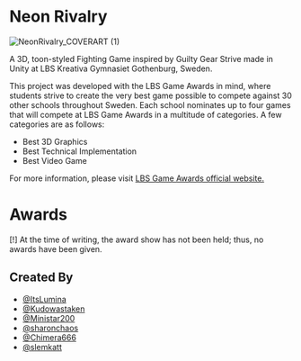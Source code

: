 # Neon Rivalry
![NeonRivalry_COVERART (1)](https://github.com/ltsLumina/FightingGame/assets/119983088/63bf24ac-f5d7-4973-9053-f81e23b5ba9c)

A 3D, toon-styled Fighting Game inspired by Guilty Gear Strive made in Unity at LBS Kreativa Gymnasiet Gothenburg, Sweden.

This project was developed with the LBS Game Awards in mind, where students strive to create the very best game possible to compete against 30 other schools throughout Sweden.
Each school nominates up to four games that will compete at LBS Game Awards in a multitude of categories. A few categories are as follows: 
- Best 3D Graphics
- Best Technical Implementation
- Best Video Game

For more information, please visit [LBS Game Awards official website.](https://lbs.se/lbs-awards/game-awards/)

# Awards
[!] At the time of writing, the award show has not been held; thus, no awards have been given.

## Created By
   - [@ItsLumina](https://github.com/ltsLumina)
   - [@Kudowastaken](https://github.com/Kudowastaken)
   - [@Ministar200](https://github.com/Ministar200)
   - [@sharonchaos](https://github.com/sharonchaos)
   - [@Chimera666](https://github.com/Chimera666)
   - [@slemkatt](https://github.com/slemkatt)
